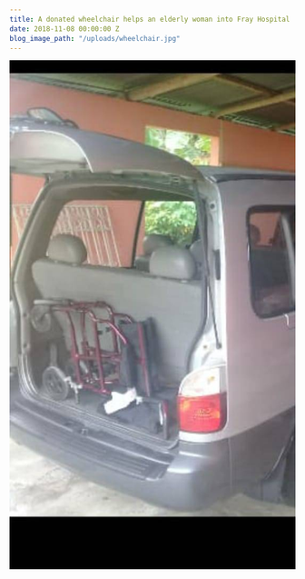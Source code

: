 ```yaml
---
title: A donated wheelchair helps an elderly woman into Fray Hospital
date: 2018-11-08 00:00:00 Z
blog_image_path: "/uploads/wheelchair.jpg"
---
```


![](/uploads/wheelchair2.jpg)
